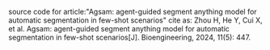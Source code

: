 source code for article:"Agsam: agent-guided segment anything model for automatic segmentation in few-shot scenarios"
cite as:
Zhou H, He Y, Cui X, et al. Agsam: agent-guided segment anything model for automatic segmentation in few-shot scenarios[J]. Bioengineering, 2024, 11(5): 447.
